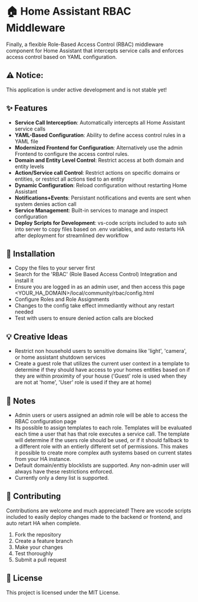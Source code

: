 # 🏠 Home Assistant RBAC Middleware

Finally, a flexible Role-Based Access Control (RBAC) middleware component for Home Assistant that intercepts service calls and enforces access control based on YAML configuration.

## ⚠️ Notice:
This application is under active development and is not stable yet!

## ✨ Features

- **Service Call Interception**: Automatically intercepts all Home Assistant service calls
- **YAML-Based Configuration**: Ability to define access control rules in a YAML file
- **Modernized Frontend for Configuration**: Alternatively use the admin Frontend to configure the access control rules.
- **Domain and Entity Level Control**: Restrict access at both domain and entity levels
- **Action/Service call Control**: Restrict actions on specific domains or entities, or restrict all actions tied to an entity 
- **Dynamic Configuration**: Reload configuration without restarting Home Assistant
- **Notifications+Events**: Persistant notifications and events are sent when system denies action call
- **Service Management**: Built-in services to manage and inspect configuration
- **Deploy Scripts for Development**: vs-code scripts included to auto ssh into server to copy files based on .env variables, and auto restarts HA after deployment for streamlined dev workflow

## 🚀 Installation
- Copy the files to your server first
- Search for the 'RBAC' (Role Based Access Control) Integration and install it
- Ensure you are logged in as an admin user, and then access this page <YOUR_HA_DOMAIN>/local/community/rbac/config.html
- Configure Roles and Role Assignments
- Changes to the config take effect immediantly without any restart needed
- Test with users to ensure denied action calls are blocked

## 💡 Creative Ideas
- Restrict non household users to sensitive domains like 'light', 'camera', or home assistant shutdown services
- Create a guest role that utilizes the current user context in a template to determine if they should have access to your homes entities based on if they are within proximity of your house ('Guest' role is used when they are not at 'home', 'User' role is used if they are at home)

## 📝 Notes
- Admin users or users assigned an admin role will be able to access the RBAC configuration page 
- Its possible to assign templates to each role. Templates will be evaluated each time a user that has that role executes a service call. The template will determine if the users role should be used, or if it should fallback to a different role with an entierly different set of permissions. This makes it possible to create more complex auth systems based on current states from your HA instance.
- Default domain/enttiy blocklists are supported. Any non-admin user will always have these restrictions enforced.
- Currently only a deny list is supported.

## 🤝 Contributing

Contributions are welcome and much appreciated!
There are vscode scripts included to easily deploy changes made to the backend or frontend, and auto retart HA when complete.

1. Fork the repository
2. Create a feature branch
3. Make your changes
4. Test thoroughly
5. Submit a pull request

## 📄 License

This project is licensed under the MIT License.
